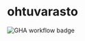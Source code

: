 # ohtuvarasto

![GHA workflow badge](https://github.com/AlTu774/ohtuvarasto/workflows/CI/badge.svg)
